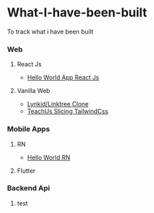 # What-I-have-been-built
To track what i have been built

### Web
1. React Js
    - [Hello World App React Js](https://github.com/ariefhk/Hello-World-App)

2. Vanilla Web
    - [Lynkid/Linktree Clone](https://github.com/ariefhk/linktree-lynkid-clone/tree/main)
    - [TeachUs Slicing TailwindCss](https://github.com/ariefhk/teachUs-landing-page)

### Mobile Apps
1. RN
    - [Hello World RN](https://github.com/ariefhk/Hello-World-App_mobile)

2. Flutter

### Backend Api
1. test



